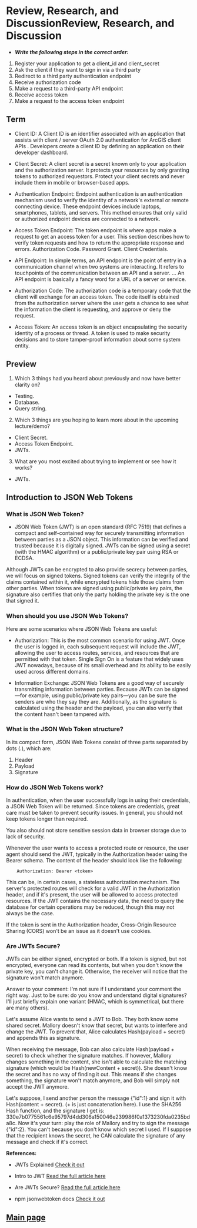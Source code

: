 # Review, Research, and DiscussionReview, Research, and Discussion

- ***Write the following steps in the correct order:***

1. Register your application to get a client_id and client_secret
2. Ask the client if they want to sign in via a third party
3. Redirect to a third party authentication endpoint
4. Receive authorization code
5. Make a request to a third-party API endpoint
6. Receive access token
7. Make a request to the access token endpoint

## Term

- Client ID: A Client ID is an identifier associated with an application that assists with client / server OAuth 2.0 authentication for ArcGIS client APIs . Developers create a client ID by defining an application on their developer dashboard.

- Client Secret: A client secret is a secret known only to your application and the authorization server. It protects your resources by only granting tokens to authorized requestors. Protect your client secrets and never include them in mobile or browser-based apps.

- Authentication Endpoint: Endpoint authentication is an authentication mechanism used to verify the identity of a network's external or remote connecting device. These endpoint devices include laptops, smartphones, tablets, and servers. This method ensures that only valid or authorized endpoint devices are connected to a network.

- Access Token Endpoint: The token endpoint is where apps make a request to get an access token for a user. This section describes how to verify token requests and how to return the appropriate response and errors. Authorization Code. Password Grant. Client Credentials.

- API Endpoint: In simple terms, an API endpoint is the point of entry in a communication channel when two systems are interacting. It refers to touchpoints of the communication between an API and a server. ... An API endpoint is basically a fancy word for a URL of a server or service.

- Authorization Code: The authorization code is a temporary code that the client will exchange for an access token. The code itself is obtained from the authorization server where the user gets a chance to see what the information the client is requesting, and approve or deny the request.

- Access Token: An access token is an object encapsulating the security identity of a process or thread. A token is used to make security decisions and to store tamper-proof information about some system entity.

## Preview

1. Which 3 things had you heard about previously and now have better clarity on?

- Testing.
- Database.
- Query string.

2. Which 3 things are you hoping to learn more about in the upcoming lecture/demo?

- Client Secret.
- Access Token Endpoint.
- JWTs.

3. What are you most excited about trying to implement or see how it works?

- JWTs.

## Introduction to JSON Web Tokens

### What is JSON Web Token?

- JSON Web Token (JWT) is an open standard (RFC 7519) that defines a compact and self-contained way for securely transmitting information between parties as a JSON object. This information can be verified and trusted because it is digitally signed. JWTs can be signed using a secret (with the HMAC algorithm) or a public/private key pair using RSA or ECDSA.

Although JWTs can be encrypted to also provide secrecy between parties, we will focus on signed tokens. Signed tokens can verify the integrity of the claims contained within it, while encrypted tokens hide those claims from other parties. When tokens are signed using public/private key pairs, the signature also certifies that only the party holding the private key is the one that signed it.

### When should you use JSON Web Tokens?

Here are some scenarios where JSON Web Tokens are useful:

- Authorization: This is the most common scenario for using JWT. Once the user is logged in, each subsequent request will include the JWT, allowing the user to access routes, services, and resources that are permitted with that token. Single Sign On is a feature that widely uses JWT nowadays, because of its small overhead and its ability to be easily used across different domains.

- Information Exchange: JSON Web Tokens are a good way of securely transmitting information between parties. Because JWTs can be signed—for example, using public/private key pairs—you can be sure the senders are who they say they are. Additionally, as the signature is calculated using the header and the payload, you can also verify that the content hasn't been tampered with.

### What is the JSON Web Token structure?

In its compact form, JSON Web Tokens consist of three parts separated by dots (.), which are:

1. Header
2. Payload
3. Signature

### How do JSON Web Tokens work?

In authentication, when the user successfully logs in using their credentials, a JSON Web Token will be returned. Since tokens are credentials, great care must be taken to prevent security issues. In general, you should not keep tokens longer than required.

You also should not store sensitive session data in browser storage due to lack of security.

Whenever the user wants to access a protected route or resource, the user agent should send the JWT, typically in the Authorization header using the Bearer schema. The content of the header should look like the following:

        Authorization: Bearer <token>

This can be, in certain cases, a stateless authorization mechanism. The server's protected routes will check for a valid JWT in the Authorization header, and if it's present, the user will be allowed to access protected resources. If the JWT contains the necessary data, the need to query the database for certain operations may be reduced, though this may not always be the case.

If the token is sent in the Authorization header, Cross-Origin Resource Sharing (CORS) won't be an issue as it doesn't use cookies.

### Are JWTs Secure?

JWTs can be either signed, encrypted or both. If a token is signed, but not encrypted, everyone can read its contents, but when you don't know the private key, you can't change it. Otherwise, the receiver will notice that the signature won't match anymore.

Answer to your comment: I'm not sure if I understand your comment the right way. Just to be sure: do you know and understand digital signatures? I'll just briefly explain one variant (HMAC, which is symmetrical, but there are many others).

Let's assume Alice wants to send a JWT to Bob. They both know some shared secret. Mallory doesn't know that secret, but wants to interfere and change the JWT. To prevent that, Alice calculates Hash(payload + secret) and appends this as signature.

When receiving the message, Bob can also calculate Hash(payload + secret) to check whether the signature matches. If however, Mallory changes something in the content, she isn't able to calculate the matching signature (which would be Hash(newContent + secret)). She doesn't know the secret and has no way of finding it out. This means if she changes something, the signature won't match anymore, and Bob will simply not accept the JWT anymore.

Let's suppose, I send another person the message {"id":1} and sign it with Hash(content + secret). (+ is just concatenation here). I use the SHA256 Hash function, and the signature I get is: 330e7b0775561c6e95797d4dd306a150046e239986f0a1373230fda0235bda8c. Now it's your turn: play the role of Mallory and try to sign the message {"id":2}. You can't because you don't know which secret I used. If I suppose that the recipient knows the secret, he CAN calculate the signature of any message and check if it's correct.

**References:**

- JWTs Explained [Check it out](https://www.youtube.com/watch?v=926mknSW9Lo)

- Intro to JWT [Read the full article here](https://jwt.io/introduction/)

- Are JWTs Secure? [Read the full article here](https://stackoverflow.com/questions/27301557/if-you-can-decode-jwt-how-are-they-secure)

- npm jsonwebtoken docs [Check it out](https://www.npmjs.com/package/jsonwebtoken)

## [Main page](https://amjadmesmar.github.io/reading-notes/)

